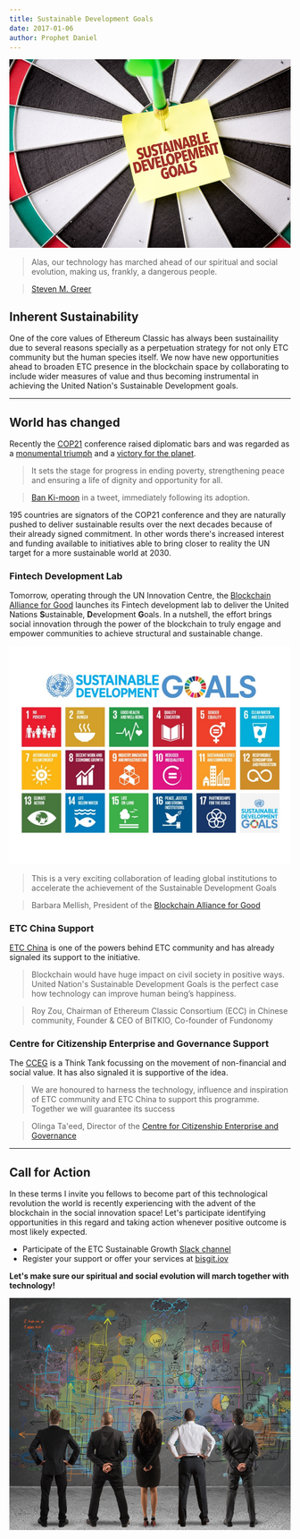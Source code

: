 ```yaml
---
title: Sustainable Development Goals
date: 2017-01-06
author: Prophet Daniel
---
```


![Sustainable Development Goals!](./KZNeqAF.jpg)

> Alas, our technology has marched ahead of our spiritual and social evolution, making us, frankly, a dangerous people. 

> [Steven M. Greer](http://www.goodreads.com/author/show/23515.Steven_M_Greer) 

## Inherent Sustainability

One of the core values of Ethereum Classic has always been sustainaility due to several reasons specially as a perpetuation strategy for not only ETC community but the human species itself.
We now have new opportunities ahead to broaden ETC presence in the blockchain space by collaborating to include wider measures of value and thus becoming instrumental in achieving the United Nation's Sustainable Development goals.
___

## World has changed

Recently the [COP21](http://www.un.org/sustainabledevelopment/cop21/) conference raised diplomatic bars and was regarded as a [monumental triumph](http://www.un.org/sustainabledevelopment/blog/2015/12/un-chief-hails-new-climate-change-agreement-as-monumental-triumph/#prettyPhoto) and a [victory for the planet](http://www.gouvernement.fr/en/universal-cop21-agreement-a-victory-for-the-planet).

> It sets the stage for progress in ending poverty, strengthening peace and ensuring a life of dignity and opportunity for all.

> [Ban Ki-moon](http://www.un.org/sg/) in a tweet, immediately following its adoption.


195 countries are signators of the COP21 conference and they are naturally pushed to deliver sustainable results over the next decades because of their already signed commitment.
In other words there's increased interest and funding available to initiatives able to bring closer to reality the UN target for a more sustainable world at 2030.

### Fintech Development Lab
Tomorrow, operating through the UN Innovation Centre, the [Blockchain Alliance for Good](http://www.bisgit.org/) launches its Fintech development lab to deliver the United Nations **S**ustainable, **D**evelopment **G**oals.
In a nutshell, the effort brings social innovation through the power of the blockchain to truly engage and empower communities to achieve structural and sustainable change.

![SDG infographic](./1t2YXqyCJwrWiA4vN59raog.jpeg)


> This is a very exciting collaboration of leading global institutions to accelerate the achievement of the Sustainable Development Goals

> Barbara Mellish, President of the [Blockchain Alliance for Good](http://www.bisgit.org/)

### ETC China Support

[ETC China](http://www.etc.tm/) is one of the powers behind ETC community and has already signaled its support to the initiative. 

> Blockchain would have huge impact on civil society in positive ways.
> United Nation's Sustainable Development Goals is the perfect case how technology can improve human being’s happiness.

> Roy Zou, Chairman of Ethereum Classic Consortium (ECC) in Chinese community, Founder & CEO of BITKIO, Co-founder of Fundonomy

### Centre for Citizenship Enterprise and Governance Support

The [CCEG](http://www.cceg.org.uk/) is a Think Tank focussing on the movement of non-financial and social value. It has also signaled it is supportive of the idea.

> We are honoured to harness the technology, influence and inspiration of ETC community and ETC China to support this programme. Together we will guarantee its success

> Olinga Ta'eed, Director of the [Centre for Citizenship Enterprise and Governance](http://www.cceg.org.uk/)

___

## Call for Action
In these terms I invite you fellows to become part of this technological revolution the world is recently experiencing with the advent of the blockchain in the social innovation space!
Let's participate identifying opportunities in this regard and taking action whenever positive outcome is most likely expected.

- Participate of the ETC Sustainable Growth [Slack channel](https://ethereumclassic.slack.com/messages/sustainable-growth/) 
- Register your support or offer your services at [bisgit.iov](http://www.bisgit.org/)


**Let's make sure our spiritual and social evolution will march together with technology!**

![Take Action!](./mO3JqJZ.jpg)
